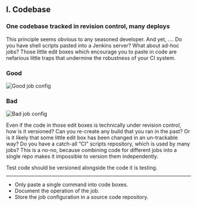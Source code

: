 ## I. Codebase

### One codebase tracked in revision control, many deploys

This principle seems obvious to any seasoned developer. And yet, .... Do you have shell scripts pasted into a 
Jenkins server? What about ad-hoc jobs? Those little edit boxes which encourage you to paste in code are nefarious 
little traps that undermine the robustness of your CI system. 

### Good
![Good job config](https://i.imgur.com/vErSuw3.png)

### Bad
![Bad job config](https://i.imgur.com/y8L0gjv.png)

Even if the code in those edit boxes is technically under revision control, how is it versioned? 
Can you re-create any build that you ran in the past? Or is it likely that some little edit box has been 
changed in an un-trackable way? Do you have a catch-all “CI” scripts repository, which is used by many jobs? 
This is a no-no, because combining code for different jobs into a single repo makes it impossible to version 
them independently.

Test code should be versioned alongside the code it is testing.

---

<ul class="fa-ul">
    <li>
        <i class="fa-li fa fa-2x fa-check-square"></i>
        <span>Only paste a single command into code boxes.</span>
    </li>
    <li>
        <i class="fa-li fa fa-2x fa-check-square"></i>
        <span>Document the operation of the job.</span>
    </li>
    <li>
        <i class="fa-li fa fa-2x fa-check-square"></i>
        <span>Store the job configuration in a source code repository.</span>
    </li>
</ul>
